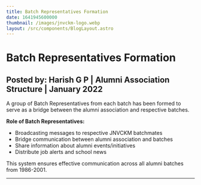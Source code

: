 ```yaml
---
title: Batch Representatives Formation
date: 1641945600000
thumbnail: /images/jnvckm-logo.webp
layout: /src/components/BlogLayout.astro
---
```

# Batch Representatives Formation

## Posted by: Harish G P | Alumni Association Structure | January 2022

A group of Batch Representatives from each batch has been formed to serve as a bridge between the alumni association and respective batches.

**Role of Batch Representatives:**
- Broadcasting messages to respective JNVCKM batchmates
- Bridge communication between alumni association and batches
- Share information about alumni events/initiatives
- Distribute job alerts and school news

This system ensures effective communication across all alumni batches from 1986-2001.

---

